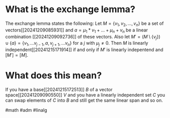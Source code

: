 # What is the exchange lemma? 
The exchange lemma states the following: 
Let $M = \{v_1, v_2, … , v_n\}$ be a set of vectors[[20241209085931]] and $a=\mu_1*v_1+...+\mu_n+v_n$ be a linear combination [[20241209092736]] of these vectors. Also let 
$M' = (M \setminus \{v_j\}) \cup \{a\}= \{v_1,...v_{j-1}, a, v_{j+1}, … v_n\}$ for a $j$ with $\mu_j\not = 0$. Then $M$ is linearly independent[[20241215171914]] if and only if $M'$ is linearly indepentend and $[M']=[M]$.

# What does this mean? 
If you have a base[[20241215172513]] $B$ of a vector space[[20241209090550]] $V$ and you have a linearly independent set $C$ you can swap elements of $C$ into $B$ and still get the same linear span and so on.

#math #adm #linalg